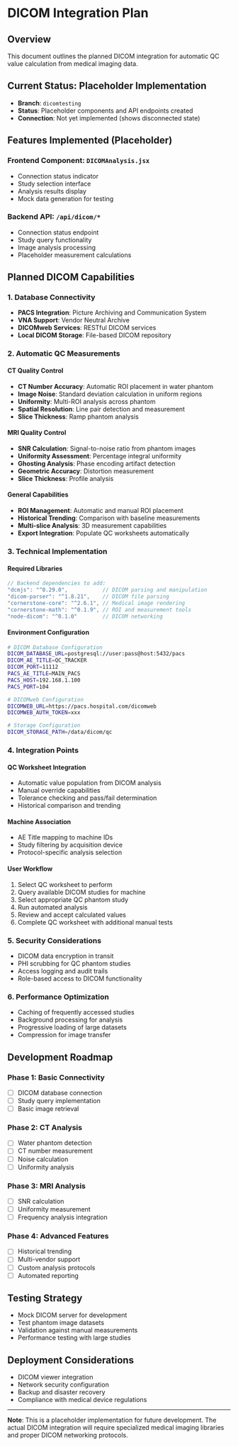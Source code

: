# DICOM Integration Plan

## Overview
This document outlines the planned DICOM integration for automatic QC value calculation from medical imaging data.

## Current Status: Placeholder Implementation
- **Branch**: `dicomtesting`
- **Status**: Placeholder components and API endpoints created
- **Connection**: Not yet implemented (shows disconnected state)

## Features Implemented (Placeholder)

### Frontend Component: `DICOMAnalysis.jsx`
- Connection status indicator
- Study selection interface
- Analysis results display
- Mock data generation for testing

### Backend API: `/api/dicom/*`
- Connection status endpoint
- Study query functionality
- Image analysis processing
- Placeholder measurement calculations

## Planned DICOM Capabilities

### 1. Database Connectivity
- **PACS Integration**: Picture Archiving and Communication System
- **VNA Support**: Vendor Neutral Archive
- **DICOMweb Services**: RESTful DICOM services
- **Local DICOM Storage**: File-based DICOM repository

### 2. Automatic QC Measurements

#### CT Quality Control
- **CT Number Accuracy**: Automatic ROI placement in water phantom
- **Image Noise**: Standard deviation calculation in uniform regions
- **Uniformity**: Multi-ROI analysis across phantom
- **Spatial Resolution**: Line pair detection and measurement
- **Slice Thickness**: Ramp phantom analysis

#### MRI Quality Control
- **SNR Calculation**: Signal-to-noise ratio from phantom images
- **Uniformity Assessment**: Percentage integral uniformity
- **Ghosting Analysis**: Phase encoding artifact detection
- **Geometric Accuracy**: Distortion measurement
- **Slice Thickness**: Profile analysis

#### General Capabilities
- **ROI Management**: Automatic and manual ROI placement
- **Historical Trending**: Comparison with baseline measurements
- **Multi-slice Analysis**: 3D measurement capabilities
- **Export Integration**: Populate QC worksheets automatically

### 3. Technical Implementation

#### Required Libraries
```javascript
// Backend dependencies to add:
"dcmjs": "^0.29.0",           // DICOM parsing and manipulation
"dicom-parser": "^1.8.21",    // DICOM file parsing
"cornerstone-core": "^2.6.1", // Medical image rendering
"cornerstone-math": "^0.1.9", // ROI and measurement tools
"node-dicom": "^0.1.0"        // DICOM networking
```

#### Environment Configuration
```bash
# DICOM Database Configuration
DICOM_DATABASE_URL=postgresql://user:pass@host:5432/pacs
DICOM_AE_TITLE=QC_TRACKER
DICOM_PORT=11112
PACS_AE_TITLE=MAIN_PACS
PACS_HOST=192.168.1.100
PACS_PORT=104

# DICOMweb Configuration
DICOMWEB_URL=https://pacs.hospital.com/dicomweb
DICOMWEB_AUTH_TOKEN=xxx

# Storage Configuration
DICOM_STORAGE_PATH=/data/dicom/qc
```

### 4. Integration Points

#### QC Worksheet Integration
- Automatic value population from DICOM analysis
- Manual override capabilities
- Tolerance checking and pass/fail determination
- Historical comparison and trending

#### Machine Association
- AE Title mapping to machine IDs
- Study filtering by acquisition device
- Protocol-specific analysis selection

#### User Workflow
1. Select QC worksheet to perform
2. Query available DICOM studies for machine
3. Select appropriate QC phantom study
4. Run automated analysis
5. Review and accept calculated values
6. Complete QC worksheet with additional manual tests

### 5. Security Considerations
- DICOM data encryption in transit
- PHI scrubbing for QC phantom studies
- Access logging and audit trails
- Role-based access to DICOM functionality

### 6. Performance Optimization
- Caching of frequently accessed studies
- Background processing for analysis
- Progressive loading of large datasets
- Compression for image transfer

## Development Roadmap

### Phase 1: Basic Connectivity
- [ ] DICOM database connection
- [ ] Study query implementation
- [ ] Basic image retrieval

### Phase 2: CT Analysis
- [ ] Water phantom detection
- [ ] CT number measurement
- [ ] Noise calculation
- [ ] Uniformity analysis

### Phase 3: MRI Analysis
- [ ] SNR calculation
- [ ] Uniformity measurement
- [ ] Frequency analysis integration

### Phase 4: Advanced Features
- [ ] Historical trending
- [ ] Multi-vendor support
- [ ] Custom analysis protocols
- [ ] Automated reporting

## Testing Strategy
- Mock DICOM server for development
- Test phantom image datasets
- Validation against manual measurements
- Performance testing with large studies

## Deployment Considerations
- DICOM viewer integration
- Network security configuration
- Backup and disaster recovery
- Compliance with medical device regulations

---

**Note**: This is a placeholder implementation for future development. The actual DICOM integration will require specialized medical imaging libraries and proper DICOM networking protocols.